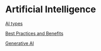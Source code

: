 # Artificial Intelligence

[AI types](AI_TYPES.md)

[Best Practices and Benefits](BEST_PRACTICES_AND_BENEFITS.md)

[Generative AI](GENERATIVE_AI.md)

